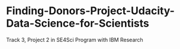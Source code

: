 # Finding-Donors-Project-Udacity-Data-Science-for-Scientists
Track 3, Project 2 in SE4Sci Program with IBM Research
